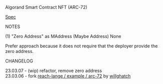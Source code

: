 
Algorand Smart Contract NFT (ARC-72)

[Spec](https://github.com/algorandfoundation/ARCs/blob/main/ARCs/arc-0072.md)

NOTES

(1) "Zero Address" as MAddress (Maybe Address) None

Prefer approach because it does not require that the deployer provide the zero address.

CHANGELOG

23.03.07 - (wip) refactor, remove zero address  
23.03.06 - fork [reach-lange / example / arc-72](https://github.com/reach-sh/reach-lang/blob/4a4ff653bba2857cca131b6fc91562db74d0a23a/examples/arc-72/index.rsh) by [willghatch](https://github.com/willghatch)
